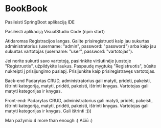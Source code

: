 # BookBook

Pasileisti SpringBoot aplikaciją IDE

Pasileisti aplikaciją VisualStudio Code (npm start)

Atidaromas Registracijos langas. 
Galite prisiregistruoti kaip jau sukurtas administratorius (username: "admin", password: "password") arba kaip jau sukurtas vartotojas (username: "user", password: "vartotojas").

Jei norite sukurti savo vartotoją, pasirinkite viršutinėje juostoje "Registruotis", užpildykite laukus. Paspaudę mygtuką "Registruotis", būsite nukreipti į prisijungimo puslapį. Prisijunkite kaip prisiregistravęs vartotojas.


Back-end
Padarytas CRUD, administratorius gali matyti, pridėti, pakeisti, ištrinti kategoriją, matyti, pridėti, pakeisti, ištrinti knygas.
Vartotojas gali matyti kategorijas ir knygas. 

Front-end:
Padarytas CRUD, administratorius gali matyti, pridėti, pakeisti, ištrinti kategoriją, matyti, pridėti, pakeisti, ištrinti knygas.
Vartotojas gali matyti kategorijas ir knygas. Gali ištrinti :)))

Man pažymio 4 more than enough :) Ačiū :)


